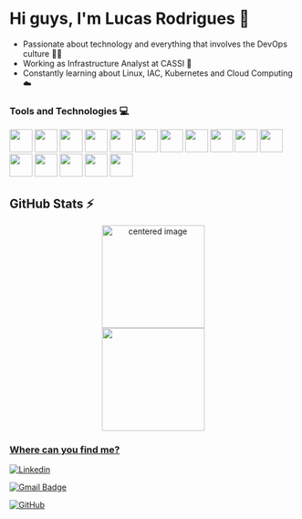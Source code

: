 # Hi guys, I'm Lucas Rodrigues 👋
- Passionate about technology and everything that involves the DevOps culture 💙🚀
- Working as Infrastructure Analyst at CASSI 💼
- Constantly learning about Linux, IAC, Kubernetes and Cloud Computing ☁️

### Tools and Technologies 💻
  
<img src="https://cdn.jsdelivr.net/gh/devicons/devicon/icons/vscode/vscode-original.svg" width="40" height="40" />   <img loading="lazy" src="https://cdn.jsdelivr.net/gh/devicons/devicon/icons/git/git-original.svg" width="40" height="40"/>   <img src="https://cdn.jsdelivr.net/gh/devicons/devicon/icons/github/github-original.svg" width="40" height="40" />   <img loading="lazy" src="https://cdn.jsdelivr.net/gh/devicons/devicon/icons/linux/linux-original.svg" width="40" height="40"/> <img src="https://cdn.jsdelivr.net/gh/devicons/devicon/icons/redhat/redhat-original.svg" width="40" height="40" />  <img src="https://cdn.jsdelivr.net/gh/devicons/devicon/icons/kubernetes/kubernetes-plain.svg" width="40" height="40" />  <img src="https://cdn.jsdelivr.net/gh/devicons/devicon/icons/googlecloud/googlecloud-original.svg" width="40" height="40" />  <img src="https://cdn.jsdelivr.net/gh/devicons/devicon/icons/apachekafka/apachekafka-original.svg" width="40" height="40" />   <img src="https://cdn.jsdelivr.net/gh/devicons/devicon/icons/grafana/grafana-original.svg" width="40" height="40"/>   <img src="https://cdn.jsdelivr.net/gh/devicons/devicon/icons/ansible/ansible-original.svg" width="40" height="40" />   <img src="https://cdn.jsdelivr.net/gh/devicons/devicon/icons/docker/docker-original.svg" width="40" height="40" />   <img src="https://cdn.jsdelivr.net/gh/devicons/devicon/icons/terraform/terraform-original.svg" width="40" height="40" />   <img src="https://cdn.jsdelivr.net/gh/devicons/devicon/icons/argocd/argocd-original.svg" width="40" height="40" />  <img src="https://cdn.jsdelivr.net/gh/devicons/devicon/icons/opensuse/opensuse-original.svg" width="40" height="40" /> <img src="https://cdn.jsdelivr.net/gh/devicons/devicon/icons/prometheus/prometheus-original.svg" width="40" height="40" />   <img src="https://cdn.jsdelivr.net/gh/devicons/devicon/icons/azure/azure-original.svg" width="40" height="40" />
          
                 
## GitHub Stats ⚡

<div>
  <a href="https://github.com/lucas-decastro">
  <center>
    <img height="180em" src="https://github-readme-stats.vercel.app/api?username=lucas-decastro&show_icons=true&theme=github_dark&include_all_commits=true&count_private=true" alt="centered image">
  </center>
  <center>  
    <img height="180em" src="https://github-readme-stats.vercel.app/api/top-langs/?username=lucas-decastro&layout=compact&langs_count=7&theme=github_dark"/> 
  </center>
</div>
            
  
<h3>Where can you find me?</h3> 

[![Linkedin](https://img.shields.io/badge/-lucs--rodrigues-blue?style=flat-square&logo=Linkedin&logoColor=white&link=https://www.linkedin.com/in/lucs-rodrigues/)](https://www.linkedin.com/in/lucs-rodrigues/)

[![Gmail Badge](https://img.shields.io/badge/-ludecaro@outlook.com-006bed?style=flat-square&logo=Gmail&logoColor=white&link=mailto:ludecaro@outlook.com)](mailto:ludecaro@outlook.com) 

[![GitHub](https://img.shields.io/github/followers/lucas-decastro?label=follow&style=social)](https://github.com/lucas-decastro)
